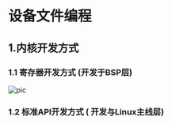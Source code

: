 <!--
 * @Description: 设备文件编程笔记
 * @Author: your name
 * @Date: 2019-09-15 22:58:56
 * @LastEditTime: 2019-09-16 17:43:26
 * @LastEditors: Please set LastEditors
 -->

# 设备文件编程

## 1.内核开发方式
### 1.1 寄存器开发方式 (__开发于BSP层__)

![pic](/e:/Git/LinuxStudy/LinuxDriver/块设备/szmetro.png)


### 1.2 标准API开发方式  ( __开发与Linux主线层__)



